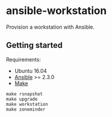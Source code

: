 # ansible-workstation

Provision a workstation with Ansible.

## Getting started

Requirements:

* Ubuntu 16.04
* [Ansible](https://www.ansible.com/) >= 2.3.0
* [Make](https://www.gnu.org/software/make/)

```
make rsnapshot
make upgrade
make workstation
make zoneminder
```

